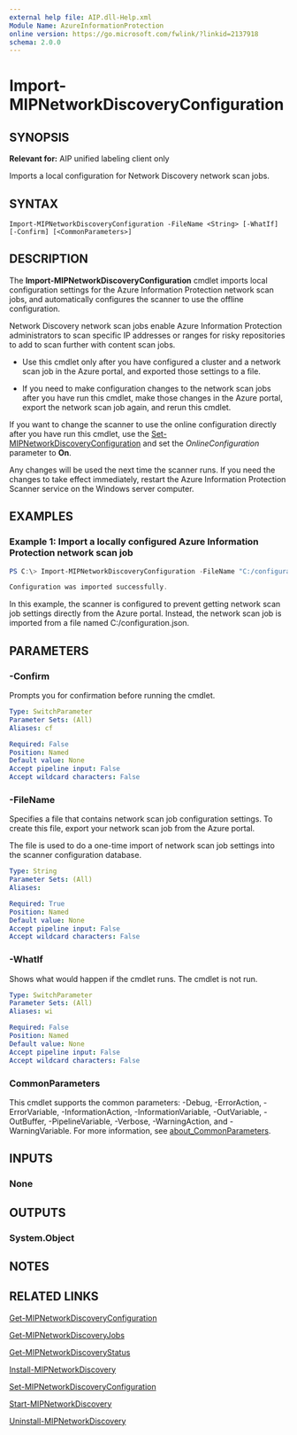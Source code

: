 ```yaml
---
external help file: AIP.dll-Help.xml
Module Name: AzureInformationProtection
online version: https://go.microsoft.com/fwlink/?linkid=2137918
schema: 2.0.0
---
```


# Import-MIPNetworkDiscoveryConfiguration

## SYNOPSIS
**Relevant for:** AIP unified labeling client only

Imports a local configuration for Network Discovery network scan jobs.

## SYNTAX

```
Import-MIPNetworkDiscoveryConfiguration -FileName <String> [-WhatIf] [-Confirm] [<CommonParameters>]
```

## DESCRIPTION
The **Import-MIPNetworkDiscoveryConfiguration** cmdlet imports local configuration settings for the Azure Information Protection network scan jobs, and automatically configures the scanner to use the offline configuration. 

Network Discovery network scan jobs enable Azure Information Protection administrators to scan specific IP addresses or ranges for risky repositories to add to scan further with content scan jobs.

- Use this cmdlet only after you have configured a cluster and a network scan job in the Azure portal, and exported those settings to a file. 

- If you need to make configuration changes to the network scan jobs after you have run this cmdlet, make those changes in the Azure portal, export the network scan job again, and rerun this cmdlet.

If you want to change the scanner to use the online configuration directly after you have run this cmdlet, use the [Set-MIPNetworkDiscoveryConfiguration](./Set-MIPNetworkDiscoveryConfiguration.md) and set the *OnlineConfiguration* parameter to **On**.

Any changes will be used the next time the scanner runs. If you need the changes to take effect immediately, restart the Azure Information Protection Scanner service on the Windows server computer.


## EXAMPLES

### Example 1: Import a locally configured Azure Information Protection network scan job

```powershell
PS C:\> Import-MIPNetworkDiscoveryConfiguration -FileName "C:/configuration.json"

Configuration was imported successfully.
```

In this example, the scanner is configured to prevent getting network scan job settings directly from the Azure portal. Instead, the network scan job is imported from a file named C:/configuration.json.

## PARAMETERS

### -Confirm
Prompts you for confirmation before running the cmdlet.

```yaml
Type: SwitchParameter
Parameter Sets: (All)
Aliases: cf

Required: False
Position: Named
Default value: None
Accept pipeline input: False
Accept wildcard characters: False
```

### -FileName
Specifies a file that contains network scan job configuration settings. To create this file, export your network scan job from the Azure portal.

The file is used to do a one-time import of network scan job settings into the scanner configuration database.

```yaml
Type: String
Parameter Sets: (All)
Aliases:

Required: True
Position: Named
Default value: None
Accept pipeline input: False
Accept wildcard characters: False
```

### -WhatIf
Shows what would happen if the cmdlet runs.
The cmdlet is not run.

```yaml
Type: SwitchParameter
Parameter Sets: (All)
Aliases: wi

Required: False
Position: Named
Default value: None
Accept pipeline input: False
Accept wildcard characters: False
```

### CommonParameters
This cmdlet supports the common parameters: -Debug, -ErrorAction, -ErrorVariable, -InformationAction, -InformationVariable, -OutVariable, -OutBuffer, -PipelineVariable, -Verbose, -WarningAction, and -WarningVariable. For more information, see [about_CommonParameters](/powershell/module/microsoft.powershell.core/about/about_commonparameters).

## INPUTS

### None

## OUTPUTS

### System.Object
## NOTES

## RELATED LINKS

[Get-MIPNetworkDiscoveryConfiguration](Get-MIPNetworkDiscoveryConfiguration.md)

[Get-MIPNetworkDiscoveryJobs](Get-MIPNetworkDiscoveryJobs.md)

[Get-MIPNetworkDiscoveryStatus](Get-MIPNetworkDiscoveryStatus.md)

[Install-MIPNetworkDiscovery](Install-MIPNetworkDiscovery.md)

[Set-MIPNetworkDiscoveryConfiguration](Set-MIPNetworkDiscoveryConfiguration.md)

[Start-MIPNetworkDiscovery](Start-MIPNetworkDiscovery.md)

[Uninstall-MIPNetworkDiscovery](Uninstall-MIPNetworkDiscovery.md)